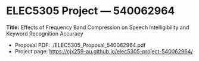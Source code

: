 # ELEC5305 Project — 540062964

**Title:** Effects of Frequency Band Compression on Speech Intelligibility and Keyword Recognition Accuracy

- Proposal PDF: ./ELEC5305_Proposal_540062964.pdf
- Project page: https://cjx259-au.github.io/elec5305-project-540062964/
